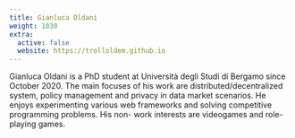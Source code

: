 ```yaml
---
title: Gianluca Oldani
weight: 1030
extra:
  active: false
  website: https://trolloldem.github.io
---
```


Gianluca Oldani is a PhD student at Università degli Studi di Bergamo since
October 2020. The main focuses of his work are distributed/decentralized system,
policy management and privacy in data market scenarios. He enjoys experimenting
various web frameworks and solving competitive programming problems. His non-
work interests are videogames and role-playing games.
